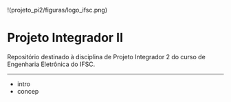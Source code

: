 !(projeto_pi2/figuras/logo_ifsc.png)

# Projeto Integrador II

Repositório destinado à disciplina de Projeto Integrador 2 do curso de Engenharia Eletrônica do IFSC.
_____

* intro
* concep
